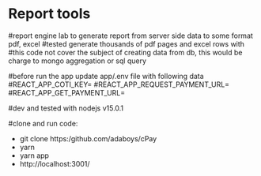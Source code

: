 # Report tools
#report engine lab to generate report from server side data to some format pdf, excel 
#tested generate thousands of pdf pages and excel rows with
#this code not cover the subject of creating data from db, this would be charge to mongo aggregation or sql query

#before run the app update app/.env file with following data
#REACT_APP_COTI_KEY= 
#REACT_APP_REQUEST_PAYMENT_URL=
#REACT_APP_GET_PAYMENT_URL=

#dev and tested with nodejs v15.0.1

#clone and run code: 
- git clone https:/github.com/adaboys/cPay
- yarn
- yarn app
- http://localhost:3001/
